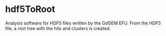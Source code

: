 # hdf5ToRoot
Analysis software for HDF5 files written by the GdGEM EFU. From the HDF5 file, a root tree with the hits and clusters is created.
